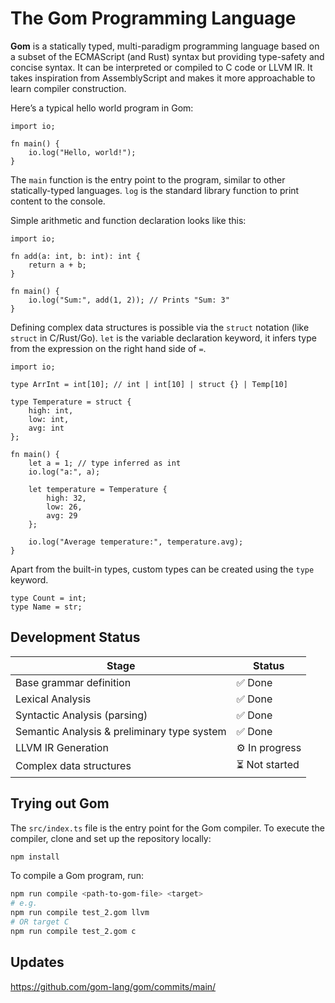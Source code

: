 # The Gom Programming Language

**Gom** is a statically typed, multi-paradigm programming language based on a subset of the ECMAScript (and Rust) syntax but providing type-safety and concise syntax. It can be interpreted or compiled to C code or LLVM IR. It takes inspiration from AssemblyScript and makes it more approachable to learn compiler construction.

Here’s a typical hello world program in Gom:

```gom
import io;

fn main() {
	io.log("Hello, world!");
}
```

The `main` function is the entry point to the program, similar to other statically-typed languages. `log` is the standard library function to print content to the console.

Simple arithmetic and function declaration looks like this:

```gom
import io;

fn add(a: int, b: int): int {
	return a + b;
}

fn main() {
	io.log("Sum:", add(1, 2)); // Prints "Sum: 3"
}
```

Defining complex data structures is possible via the `struct` notation (like `struct` in C/Rust/Go). `let` is the variable declaration keyword, it infers type from the expression on the right hand side of `=`.

```gom
import io;

type ArrInt = int[10]; // int | int[10] | struct {} | Temp[10]

type Temperature = struct {
	high: int,
	low: int,
	avg: int
};

fn main() {
	let a = 1; // type inferred as int
	io.log("a:", a);

	let temperature = Temperature {
		high: 32,
		low: 26,
		avg: 29
	};

	io.log("Average temperature:", temperature.avg);
}
```

Apart from the built-in types, custom types can be created using the `type` keyword.

```gom
type Count = int;
type Name = str;
```

## Development Status

| Stage | Status |
| --- | --- |
| Base grammar definition | ✅ Done |
| Lexical Analysis | ✅ Done |
| Syntactic Analysis (parsing) | ✅ Done |
| Semantic Analysis & preliminary type system | ✅ Done |
| LLVM IR Generation | ⚙️ In progress |
| Complex data structures | ⏳ Not started |

## Trying out Gom

The `src/index.ts` file is the entry point for the Gom compiler. To execute the compiler, clone and set up the repository locally:

```bash
npm install
```

To compile a Gom program, run:

```bash
npm run compile <path-to-gom-file> <target>
# e.g.
npm run compile test_2.gom llvm
# OR target C
npm run compile test_2.gom c
```

## Updates

https://github.com/gom-lang/gom/commits/main/